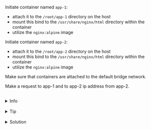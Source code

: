 
Initiate container named `app-1`: 
* attach it to the `/root/app-1` directory on the host
* mount this bind to the `/usr/share/nginx/html` directory within the container
* utilize the `nginx:alpine` image

Initiate container named `app-2`: 
* attach it to the `/root/app-2` directory on the host
* mount this bind to the `/usr/share/nginx/html` directory within the container
* utilize the `nginx:alpine` image

Make sure that containers are attached to the default bridge network.

Make a request to app-1 and to app-2 ip address from app-2.

<br>
<details><summary>Info</summary>
<br>

```plain
Use "docker network ls" to list current networks.
```

</details>

<br>
<details><summary>Tip</summary>
<br>

```plain
Use -d (detached) flag when running the container.

If you do not specify any --network flags, the containers connect to the default bridge network.

Ip address of pods in the network can be found by running "docker network inspect" command (json path .Containers[*].IPv4Address).

Documentation - https://docs.docker.com/network/network-tutorial-standalone/#use-the-default-bridge-network.
```

</details>


<br>
<details><summary>Solution</summary>
<br>

<br>

Initiate `app-1` and `app-2` containers:

<br>

```plain
docker run -d -v /root/app-1:/usr/share/nginx/html --name app-1 nginx:alpine
&&
docker run -d -v /root/app-2:/usr/share/nginx/html --name app-2 nginx:alpine
```{{exec}}

<br>

Run `docker network inspect bridge`:

<br>

```plain
docker network inspect bridge
```{{exec}}

<br>

Make a request to app-1 from app-2:

<br>

```plain
docker exec app-1 sh -c 'curl app-2'
```{{exec}}

<br>

Make a request to app-1 by ip address from app-2:

<br>

```plain
docker exec app-1 sh -c 'curl 172.17.0.3'
```{{exec}}

</details>
